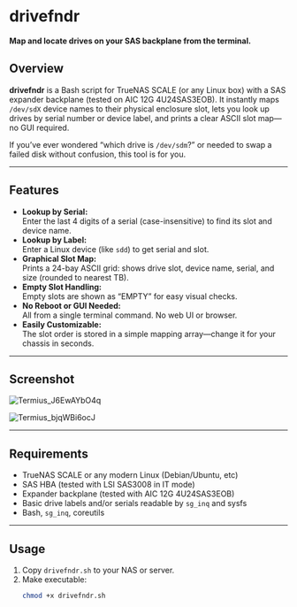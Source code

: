# drivefndr

**Map and locate drives on your SAS backplane from the terminal.**

## Overview

**drivefndr** is a Bash script for TrueNAS SCALE (or any Linux box) with a SAS expander backplane (tested on AIC 12G 4U24SAS3EOB). It instantly maps `/dev/sdX` device names to their physical enclosure slot, lets you look up drives by serial number or device label, and prints a clear ASCII slot map—no GUI required.

If you’ve ever wondered “which drive is `/dev/sdm`?” or needed to swap a failed disk without confusion, this tool is for you.

---

## Features

- **Lookup by Serial:**  
  Enter the last 4 digits of a serial (case-insensitive) to find its slot and device name.
- **Lookup by Label:**  
  Enter a Linux device (like `sdd`) to get serial and slot.
- **Graphical Slot Map:**  
  Prints a 24-bay ASCII grid: shows drive slot, device name, serial, and size (rounded to nearest TB).
- **Empty Slot Handling:**  
  Empty slots are shown as “EMPTY” for easy visual checks.
- **No Reboot or GUI Needed:**  
  All from a single terminal command. No web UI or browser.
- **Easily Customizable:**  
  The slot order is stored in a simple mapping array—change it for your chassis in seconds.

---

## Screenshot


![Termius_J6EwAYbO4q](https://github.com/user-attachments/assets/f2970bec-d61b-47ef-b336-728036abcc0d)

![Termius_bjqWBi6ocJ](https://github.com/user-attachments/assets/492a2a52-c2a4-41be-b399-9144eb4cf093)

---

## Requirements

- TrueNAS SCALE or any modern Linux (Debian/Ubuntu, etc)
- SAS HBA (tested with LSI SAS3008 in IT mode)
- Expander backplane (tested with AIC 12G 4U24SAS3EOB)
- Basic drive labels and/or serials readable by `sg_inq` and sysfs
- Bash, `sg_inq`, coreutils

---

## Usage

1. Copy `drivefndr.sh` to your NAS or server.
2. Make executable:
   ```bash
   chmod +x drivefndr.sh
